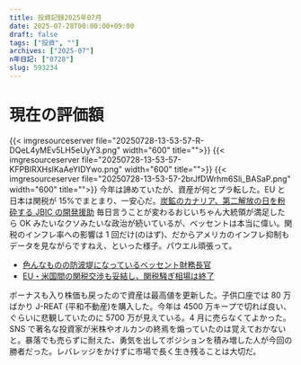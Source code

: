 ```yaml
---
title: 投資記録2025年07月
date: 2025-07-28T00:00:00+09:00
draft: false
tags: ["投資", ""]
archives: ["2025-07"]
n年日記: ["0728"]
slug: 593234
---
```


# 現在の評価額

{{< imgresourceserver file="20250728-13-53-57-R-DQeL4yMEv5LH5eUyY3.png" width="600" title="">}}
{{< imgresourceserver file="20250728-13-53-57-KFPBlRXHslKaAeYIDYwo.png" width="600" title="">}}
{{< imgresourceserver file="20250728-13-53-57-2brJfDWrhm6Sli_BASaP.png" width="600" title="">}}
今年は諦めていたが、資産が何とプラ転した。EU と日本は関税が 15%でまとまり、一安心だ。[炭鉱のカナリア、第二解放の日を粉砕する JBIC の開発援助](https://www.shenmacro.com/archives/38991230.html)
毎日言うことが変わるおじいちゃん大統領が満足したら OK みたいなクソみたいな政治が続いているが、ベッセントは本当に偉い。関税のインフレ率への影響は 1 回だけ(のはず)、だからアメリカのインフレ抑制もデータを見ながらですねえ、といった様子。パウエル頑張って。

- [色んなものの防波堤になっているベッセント財務長官](https://muragoe-makoto.blog.jp/archives/89842888.html)
- [EU・米国間の関税交渉も妥結し、関税騒ぎ相場は終了](https://muragoe-makoto.blog.jp/archives/89856920.html)

ボーナスも入り株価も戻ったので資産は最高値を更新した。子供口座では 80 万ばかり J-REAT (平和不動産)を購入した。今年は 4500 万キープで切れば良い、ぐらいに悲観していたのに 5700 万が見えている。4 月に売らなくてよかった。SNS で著名な投資家が米株やオルカンの終焉を煽っていたのは覚えておかないと。暴落でも売らずに耐えた、勇気を出してポジションを積み増した人が今回の勝者だった。レバレッジをかけずに市場で長く生き残ることは大切だ。
